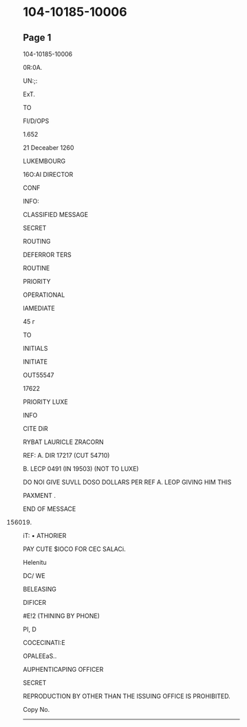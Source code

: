 # 104-10185-10006

## Page 1

104-10185-10006

0R:0A.

UN:;:

ExT.

TO

FI/D/OPS

1.652

21 Deceaber 1260

LUKEMBOURG

16O:AI DIRECTOR

CONF

INFO:

CLASSIFIED MESSAGE

SECRET

ROUTING

DEFERROR TERS

ROUTINE

PRIORITY

OPERATIONAL

lAMEDIATE

45 г

TO

INITIALS

INITIATE

OUT55547

17622

PRIORITY LUXE

INFO

CITE DiR

RYBAT LAURICLE ZRACORN

REF: A. DIR 17217 (CUT 54710)

B. LECP 0491 (IN 19503) (NOT TO LUXE)

DO NOI GIVE SUVLL DOSO DOLLARS PER REF A. LEOP GIVING HIM THIS

PAXMENT .

END OF MESSACE

156019.

iT: • ATHORIER

PAY CUTE $IOCO FOR CEC SALACi.

Helenitu

DC/ WE

BELEASING

DIFICER

#E!2 (THINING BY PHONE)

PI, D

COCECINATI:E

OPALEEaS..

AUPHENTICAPING OFFICER

SECRET

REPRODUCTION BY OTHER THAN THE ISSUING OFFICE IS PROHIBITED.

Copy No.

---

